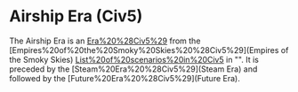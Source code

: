 # Airship Era (Civ5)

The Airship Era is an [Era%20%28Civ5%29](era) from the [Empires%20of%20the%20Smoky%20Skies%20%28Civ5%29](Empires of the Smoky Skies) [List%20of%20scenarios%20in%20Civ5](scenario) in "". It is preceded by the [Steam%20Era%20%28Civ5%29](Steam Era) and followed by the [Future%20Era%20%28Civ5%29](Future Era).